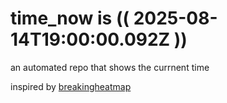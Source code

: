 # time_now is (( 2025-08-14T19:00:00.092Z ))

an automated repo that shows the currnent time

inspired by [breakingheatmap](https://github.com/breakingheatmap/breakingheatmap)